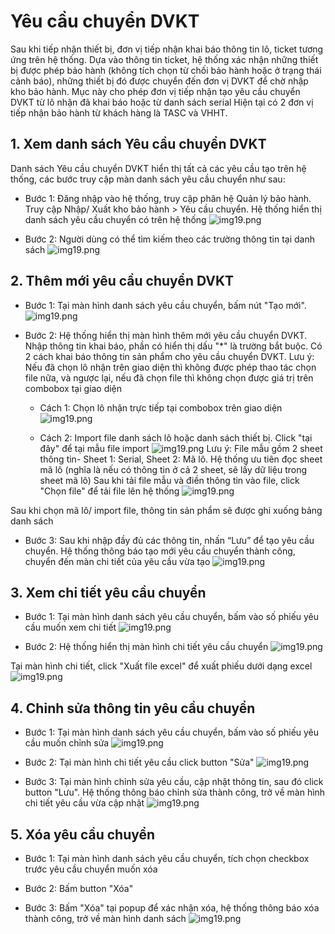 # Yêu cầu chuyển DVKT
Sau khi tiếp nhận thiết bị, đơn vị tiếp nhận khai báo thông tin lô, ticket tương ứng trên hệ thống. Dựa vào thông tin ticket, hệ thống xác nhận những thiết bị được phép bảo hành (không tích chọn từ chối bảo hành hoặc ở trạng thái cảnh báo), những thiết bị đó được chuyển đến đơn vị DVKT để chờ nhập kho bảo hành.
Mục này cho phép đơn vị tiếp nhận tạo yêu cầu chuyển DVKT từ lô nhận đã khai báo hoặc từ danh sách serial
Hiện tại có 2 đơn vị tiếp nhận bảo hành từ khách hàng là TASC và VHHT.

## 1. Xem danh sách Yêu cầu chuyển DVKT
Danh sách Yêu cầu chuyển DVKT hiển thị tất cả các yêu cầu tạo trên hệ thống, các bước truy cập màn danh sách yêu cầu chuyển như sau:

- Bước 1: Đăng nhập vào hệ thống, truy cập phân hệ Quản lý bảo hành. Truy cập Nhập/ Xuất kho bảo hành > Yêu cầu chuyển. Hệ thống hiển thị danh sách yêu cầu chuyển có trên hệ thống
![img19.png](/img/transfer/yc1.png)

- Bước 2: Người dùng có thể tìm kiếm theo các trường thông tin tại danh sách 
![img19.png](/img/transfer/yc2.png)


## 2. Thêm mới yêu cầu chuyển DVKT

- Bước 1: Tại màn hình danh sách yêu cầu chuyển, bấm nút "Tạo mới".
![img19.png](/img/transfer/yc3.png)

- Bước 2: Hệ thống hiển thị màn hình thêm mới yêu cầu chuyển DVKT. Nhập thông tin khai báo, phần có hiển thị dấu "*" là trường bắt buộc.
Có 2 cách khai báo thông tin sản phẩm cho yêu cầu chuyển DVKT. Lưu ý: Nếu đã chọn lô nhận trên giao diện thì không được phép thao tác chọn file nữa, và ngược lại, nếu đã chọn file thì không chọn được giá trị trên combobox tại giao diện
  - Cách 1: Chọn lô nhận trực tiếp tại combobox trên giao diện
![img19.png](/img/transfer/yc4.png)

  - Cách 2: Import file danh sách lô hoặc danh sách thiết bị.
  Click "tại đây" để tại mẫu file import
![img19.png](/img/transfer/yc5.png)
Lưu ý: File mẫu gồm 2 sheet thông tin- Sheet 1: Serial, Sheet 2: Mã lô. Hệ thống ưu tiên đọc sheet mã lô (nghĩa là nếu có thông tin ở cả 2 sheet, sẽ lấy dữ liệu trong sheet mã lô)
Sau khi tải file mẫu và điền thông tin vào file, click "Chọn file" để tải file lên hệ thống
![img19.png](/img/transfer/yc0.png)

Sau khi chọn mã lô/ import file, thông tin sản phẩm sẽ được ghi xuống bảng danh sách

- Bước 3: Sau khi nhập đầy đủ các thông tin, nhấn “Lưu” để tạo yêu cầu chuyển. Hệ thống thông báo tạo mới yêu cầu chuyển thành công, chuyển đến màn chi tiết của yêu cầu vừa tạo
![img19.png](/img/transfer/yc6.png)

## 3. Xem chi tiết yêu cầu chuyển

- Bước 1: Tại màn hình danh sách yêu cầu chuyển, bấm vào số phiếu yêu cầu muốn xem chi tiết
![img19.png](/img/transfer/yc7.png)

- Bước 2: Hệ thống hiển thị màn hình chi tiết yêu cầu chuyển
![img19.png](/img/transfer/yc8.png)

Tại màn hình chi tiết, click "Xuất file excel" để xuất phiếu dưới dạng excel
![img19.png](/img/transfer/yc9.png)

## 4. Chỉnh sửa thông tin yêu cầu chuyển 

- Bước 1: Tại màn hình danh sách yêu cầu chuyển, bấm vào số phiếu yêu cầu muốn chỉnh sửa
![img19.png](/img/transfer/yc7.png)

- Bước 2: Tại màn hình chi tiết yêu cầu click button "Sửa"
![img19.png](/img/transfer/yc10.png)

- Bước 3: Tại màn hình chỉnh sửa yêu cầu, cập nhật thông tin, sau đó click button "Lưu". Hệ thống thông báo chỉnh sửa thành công, trở về màn hình chi tiết yêu cầu vừa cập nhật
![img19.png](/img/transfer/yc11.png)

## 5. Xóa yêu cầu chuyển

- Bước 1: Tại màn hình danh sách yêu cầu chuyển, tích chọn checkbox trước yêu cầu chuyển muốn xóa

- Bước 2: Bấm button "Xóa"

- Bước 3: Bấm "Xóa" tại popup để xác nhận xóa, hệ thống thông báo xóa thành công, trở về màn hình danh sách
![img19.png](/img/transfer/yc12.png)
